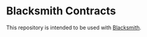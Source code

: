 # Blacksmith Contracts

This repository is intended to be used with [Blacksmith](https://github.com/Indatus/blacksmith).
